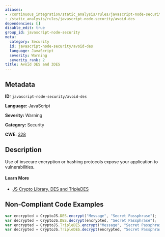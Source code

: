 ```yaml
---
aliases:
- /continuous_integration/static_analysis/rules/javascript-node-security/avoid-des
- /static_analysis/rules/javascript-node-security/avoid-des
dependencies: []
disable_edit: true
group_id: javascript-node-security
meta:
  category: Security
  id: javascript-node-security/avoid-des
  language: JavaScript
  severity: Warning
  severity_rank: 2
title: Avoid DES and 3DES
---
```

<!--  SOURCED FROM https://github.com/DataDog/datadog-static-analyzer-rule-docs -->


## Metadata
**ID:** `javascript-node-security/avoid-des`

**Language:** JavaScript

**Severity:** Warning

**Category:** Security

**CWE**: [328](https://cwe.mitre.org/data/definitions/328.html)

## Description
Use of insecure encryption or hashing protocols expose your application to vulnerabilities.

#### Learn More

 - [JS Crypto Library, DES and TripleDES](https://cryptojs.gitbook.io/docs/#ciphers)

## Non-Compliant Code Examples
```javascript
var encrypted = CryptoJS.DES.encrypt("Message", "Secret Passphrase");
var decrypted = CryptoJS.DES.decrypt(encrypted, "Secret Passphrase");
var encrypted = CryptoJS.TripleDES.encrypt("Message", "Secret Passphrase");
var decrypted = CryptoJS.TripleDES.decrypt(encrypted, "Secret Passphrase");
```
